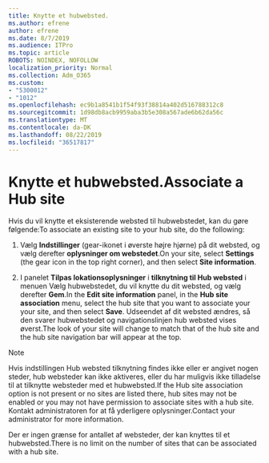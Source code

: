 ```yaml
---
title: Knytte et hubwebsted.
ms.author: efrene
author: efrene
ms.date: 8/7/2019
ms.audience: ITPro
ms.topic: article
ROBOTS: NOINDEX, NOFOLLOW
localization_priority: Normal
ms.collection: Adm_O365
ms.custom:
- "5300012"
- "1012"
ms.openlocfilehash: ec9b1a8541b1f54f93f38814a402d516788312c8
ms.sourcegitcommit: 1d98db8acb9959aba3b5e308a567ade6b62da56c
ms.translationtype: MT
ms.contentlocale: da-DK
ms.lasthandoff: 08/22/2019
ms.locfileid: "36517817"
---
```

# <a name="associate-a-hub-site"></a><span data-ttu-id="00b29-102">Knytte et hubwebsted.</span><span class="sxs-lookup"><span data-stu-id="00b29-102">Associate a Hub site</span></span>

<span data-ttu-id="00b29-103">Hvis du vil knytte et eksisterende websted til hubwebstedet, kan du gøre følgende:</span><span class="sxs-lookup"><span data-stu-id="00b29-103">To associate an existing site to your hub site, do the following:</span></span>
  
1. <span data-ttu-id="00b29-104">Vælg **Indstillinger** (gear-ikonet i øverste højre hjørne) på dit websted, og vælg derefter **oplysninger om webstedet**.</span><span class="sxs-lookup"><span data-stu-id="00b29-104">On your site, select **Settings** (the gear icon in the top right corner), and then select **Site information**.</span></span>

2. <span data-ttu-id="00b29-105">I panelet **Tilpas lokationsoplysninger** i **tilknytning til Hub websted** i menuen Vælg hubwebstedet, du vil knytte du dit websted, og vælg derefter **Gem**.</span><span class="sxs-lookup"><span data-stu-id="00b29-105">In the **Edit site information** panel, in the **Hub site association** menu, select the hub site that you want to associate your your site, and then select **Save**.</span></span> <span data-ttu-id="00b29-106">Udseendet af dit websted ændres, så den svarer hubwebstedet og navigationslinjen hub websted vises øverst.</span><span class="sxs-lookup"><span data-stu-id="00b29-106">The look of your site will change to match that of the hub site and the hub site navigation bar will appear at the top.</span></span>

 > [!Note]
><span data-ttu-id="00b29-107">Hvis indstillingen Hub websted tilknytning findes ikke eller er angivet nogen steder, hub websteder kan ikke aktiveres, eller du har muligvis ikke tilladelse til at tilknytte websteder med et hubwebsted.</span><span class="sxs-lookup"><span data-stu-id="00b29-107">If the Hub site association option is not present or no sites are listed there, hub sites may not be enabled or you may not have permission to associate sites with a hub site.</span></span> <span data-ttu-id="00b29-108">Kontakt administratoren for at få yderligere oplysninger.</span><span class="sxs-lookup"><span data-stu-id="00b29-108">Contact your administrator for more information.</span></span>
>
><span data-ttu-id="00b29-109">Der er ingen grænse for antallet af websteder, der kan knyttes til et hubwebsted.</span><span class="sxs-lookup"><span data-stu-id="00b29-109">There is no limit on the number of sites that can be associated with a hub site.</span></span>
  